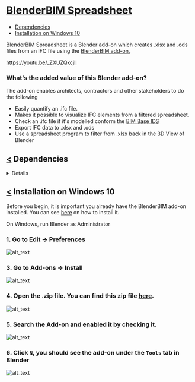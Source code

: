 # [BlenderBIM Spreadsheet](#start)
<a name="start"/>

- [Dependencies](#dependencies)
- [Installation on Windows 10](#installation_on_windows_10)

BlenderBIM Spreadsheet is a Blender add-on which creates .xlsx and .ods files from an IFC file using the [BlenderBIM add-on.](https://blenderbim.org/) 

https://youtu.be/_ZXUZQkcjlI

### What's the added value of this Blender add-on?
The add-on enables architects, contractors and other stakeholders to do the following
- Easily quantify an .ifc file. 
- Makes it possible to visualize IFC elements from a filtered spreadsheet.
- Check an .ifc file if it's modelled conform the [BIM Base IDS](https://www.bimloket.nl//documents/BIM-ILS_infographicA4_2020_UK_021.pdf)
- Export IFC data to .xlsx and .ods 
- Use a spreadsheet program to filter from .xlsx back in the 3D View of Blender



## [<](#start) Dependencies
<a name="dependencies"/>
<details>
<p>


The BlenderBIM has been developed and tested with the following dependecies on Windows 10. BlenderBIM needs to be installed first for this add-on works.

module/software | version
---- | -----
Blender | 2.93 & 3.0.0 & 3.0.1
blenderbim add-on | 0.211117
pandas | 1.3.5
xlsxwriter | 3.0.2
openpyxl | 3.0.9
ifcopenshell | comes with the BlenderBIM add-on

</p>
</details>

## [<](#start) Installation on Windows 10

  
Before you begin, it is important you already have the BlenderBIM add-on installed. You can see [here](https://blenderbim.org/install-blenderbim.html) on how to install it.

On Windows, run Blender as Administrator

### 1. Go to Edit -> Preferences
![alt_text](https://github.com/C-Claus/BlenderScripts/blob/master/BlenderBIMSpreadsheet/images/00_install/00_edit_preferences.png)

### 3. Go to Add-ons -> Install
![alt_text](https://github.com/C-Claus/BlenderScripts/blob/master/BlenderBIMSpreadsheet/images/00_install/00_click_install.png)

### 4. Open the .zip file. You can find this zip file [here](https://github.com/C-Claus/BlenderScripts/blob/master/BlenderBIMSpreadsheet/BlenderBIMSpreadsheet.zip).
![alt_text](https://github.com/C-Claus/BlenderScripts/blob/master/BlenderBIMSpreadsheet/images/00_install/00_install_zip.png)

### 5. Search the Add-on and enabled it by checking it.
![alt_text](https://github.com/C-Claus/BlenderScripts/blob/master/BlenderBIMSpreadsheet/images/00_install/01_enable_addon.png)


### 6. Click ```N```, you should see the add-on under the ```Tools``` tab in Blender
![alt_text](https://github.com/C-Claus/BlenderScripts/blob/master/BlenderBIMSpreadsheet/images/00_install/02a_location_addon.PNG)


